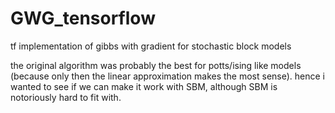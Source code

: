 # GWG_tensorflow
tf implementation of gibbs with gradient for stochastic block models

the original algorithm was probably the best for potts/ising like models (because only then the linear approximation makes the most sense). hence i wanted to see if we can make it work with SBM, although SBM is notoriously hard to fit with.
